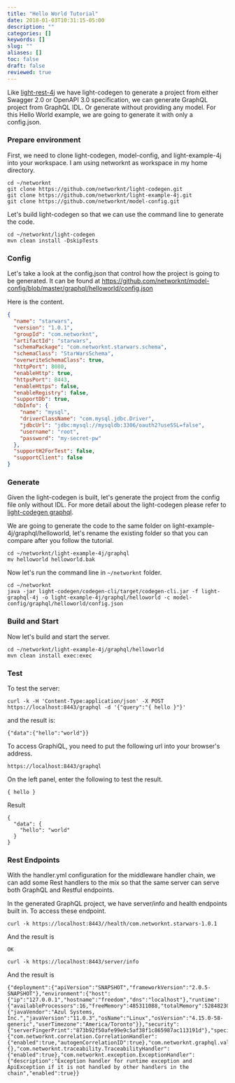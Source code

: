 ```yaml
---
title: "Hello World Tutorial"
date: 2018-01-03T10:31:15-05:00
description: ""
categories: []
keywords: []
slug: ""
aliases: []
toc: false
draft: false
reviewed: true
---
```


Like [light-rest-4j][] we have light-codegen to generate a project from either Swagger 2.0 or OpenAPI 3.0 specification, we can generate GraphQL project from GraphQL IDL. Or generate without providing any model. For this Hello World example, we are going to generate it with only a config.json. 

### Prepare environment

First, we need to clone light-codegen, model-config, and light-example-4j into your workspace. I am using networknt as workspace in my home directory.

```
cd ~/networknt
git clone https://github.com/networknt/light-codegen.git
git clone https://github.com/networknt/light-example-4j.git
git clone https://github.com/networknt/model-config.git
``` 

Let's build light-codegen so that we can use the command line to generate the code.

```
cd ~/networknt/light-codegen
mvn clean install -DskipTests
```

### Config

Let's take a look at the config.json that control how the project is going to be generated. It can be found at https://github.com/networknt/model-config/blob/master/graphql/helloworld/config.json

Here is the content.


```json
{
  "name": "starwars",
  "version": "1.0.1",
  "groupId": "com.networknt",
  "artifactId": "starwars",
  "schemaPackage": "com.networknt.starwars.schema",
  "schemaClass": "StarWarsSchema",
  "overwriteSchemaClass": true,
  "httpPort": 8080,
  "enableHttp": true,
  "httpsPort": 8443,
  "enableHttps": false,
  "enableRegistry": false,
  "supportDb": true,
  "dbInfo": {
    "name": "mysql",
    "driverClassName": "com.mysql.jdbc.Driver",
    "jdbcUrl": "jdbc:mysql://mysqldb:3306/oauth2?useSSL=false",
    "username": "root",
    "password": "my-secret-pw"
  },
  "supportH2ForTest": false,
  "supportClient": false
}
```

### Generate

Given the light-codegen is built, let's generate the project from the config file only without IDL. For more detail about the light-codegen please refer to [light-codegen graphql][].

We are going to generate the code to the same folder on light-example-4j/graphql/helloworld, let's rename the existing folder so that you can compare after you follow the tutorial. 

```
cd ~/networknt/light-example-4j/graphql
mv helloworld helloworld.bak
```

Now let's run the command line in `~/networknt` folder.

```
cd ~/networknt
java -jar light-codegen/codegen-cli/target/codegen-cli.jar -f light-graphql-4j -o light-example-4j/graphql/helloworld -c model-config/graphql/helloworld/config.json

```

### Build and Start

Now let's build and start the server. 

```
cd ~/networknt/light-example-4j/graphql/helloworld
mvn clean install exec:exec

```


### Test

To test the server: 

```
curl -k -H 'Content-Type:application/json' -X POST https://localhost:8443/graphql -d '{"query":"{ hello }"}'
```

and the result is:

```
{"data":{"hello":"world"}}
```

To access GraphiQL, you need to put the following url into your browser's address.

```
https://localhost:8443/graphql
```

On the left panel, enter the following to test the result.
 
```
{ hello }
```

Result

```
{
  "data": {
    "hello": "world"
  }
}
```

### Rest Endpoints

With the handler.yml configuration for the middleware handler chain, we can add some Rest handlers to the mix so that the same server can serve both GraphQL and Restful endpoints. 

In the generated GraphQL project, we have server/info and health endpoints built in. To access these endpoint. 

```
curl -k https://localhost:8443//health/com.networknt.starwars-1.0.1
```

And the result is 

```
OK
```

```
curl -k https://localhost:8443/server/info
```

And the result is 

```
{"deployment":{"apiVersion":"SNAPSHOT","frameworkVersion":"2.0.5-SNAPSHOT"},"environment":{"host":{"ip":"127.0.0.1","hostname":"freedom","dns":"localhost"},"runtime":{"availableProcessors":16,"freeMemory":485311088,"totalMemory":528482304,"maxMemory":8432648192},"system":{"javaVendor":"Azul Systems, Inc.","javaVersion":"11.0.3","osName":"Linux","osVersion":"4.15.0-58-generic","userTimezone":"America/Toronto"}},"security":{"serverFingerPrint":"873b92f50afe99e9c5af38f1c865987ac113191d"},"specification":null,"component":{"com.networknt.correlation.CorrelationHandler":{"enabled":true,"autogenCorrelationID":true},"com.networknt.graphql.validator.ValidatorHandler":{},"com.networknt.traceability.TraceabilityHandler":{"enabled":true},"com.networknt.exception.ExceptionHandler":{"description":"Exception handler for runtime exception and ApiException if it is not handled by other handlers in the chain","enabled":true}}
```



[light-rest-4j]: /style/light-rest-4j/
[light-codegen graphql]: /tutorial/generator/graphql/
